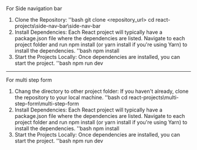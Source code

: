 For Side navigation bar
1. Clone the Repository:
''bash
git clone <repository_url>
cd react-projects\side-nav-bar\side-nav-bar
2. Install Dependencies:
Each React project will typically have a package.json file where the dependencies are listed. Navigate to each project folder and run npm install (or yarn install if you're using Yarn) to install the dependencies.
''bash
npm install
3. Start the Projects Locally:
Once dependencies are installed, you can start the project.
''bash
npm run dev
***********************************************************************************************************************************************************************************************************************
For multi step form
1. Chang the directory to other project folder:
If you haven't already, clone the repository to your local machine.
''bash
cd react-projects\multi-step-form\multi-step-form
2. Install Dependencies:
Each React project will typically have a package.json file where the dependencies are listed. Navigate to each project folder and run npm install (or yarn install if you're using Yarn) to install the dependencies.
''bash
npm install
3. Start the Projects Locally:
Once dependencies are installed, you can start the project.
''bash
npm run dev

